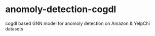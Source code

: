 # anomoly-detection-cogdl
cogdl based GNN model for anomoly detection on Amazon &amp; YelpChi datasets
